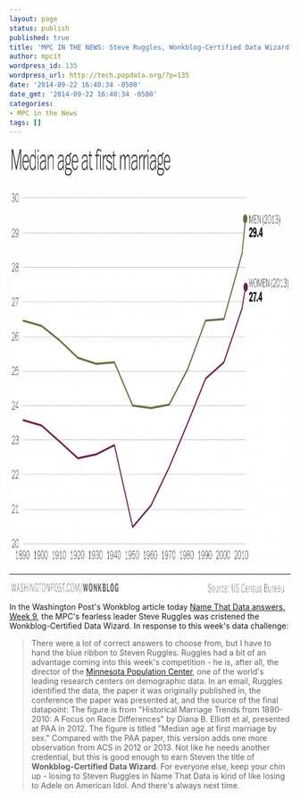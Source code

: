 ```yaml
---
layout: page
status: publish
published: true
title: 'MPC IN THE NEWS: Steve Ruggles, Wonkblog-Certified Data Wizard'
author: mpcit
wordpress_id: 135
wordpress_url: http://tech.popdata.org/?p=135
date: '2014-09-22 16:40:34 -0500'
date_gmt: '2014-09-22 16:40:34 -0500'
categories:
- MPC in the News
tags: []
---
```


<img class="alignnone wp-image-138 size-large" src="/images/media-age-first-marriage-1024x818.png" alt="media-age-first-marriage" width="1024" height="818" />In the Washington Post's Wonkblog article today <a title="Name That Data" href="http://www.washingtonpost.com/blogs/wonkblog/wp/2014/09/22/name-that-data-answers-week-9/" target="_blank">Name That Data answers, Week 9</a>, the MPC's fearless leader Steve Ruggles was cristened the Wonkblog-Certified Data Wizard. In response to this week's data challenge:

>There were a lot of correct answers to choose from, but I have to hand the blue ribbon to Steven Ruggles. Ruggles had a bit of an advantage coming into this week's competition - he is, after all, the director of the <a href="https://www.pop.umn.edu/">Minnesota Population Center</a>, one of the world's leading research centers on demographic data. In an email, Ruggles identified the data, the paper it was originally published in, the conference the paper was presented at, and the source of the final datapoint:
>The figure is from "Historical Marriage Trends from 1890-2010: A Focus on Race Differences" by Diana B. Elliott et al, presented at PAA in 2012. The figure is titled "Median age at first marriage by sex." Compared with the PAA paper, this version adds one more observation from ACS in 2012 or 2013.
>Not like he needs another credential, but this is good enough to earn Steven the title of <b>Wonkblog-Certified Data Wizard</b>. For everyone else, keep your chin up - losing to Steven Ruggles in Name That Data is kind of like losing to Adele on American Idol. And there's always next time.
 

